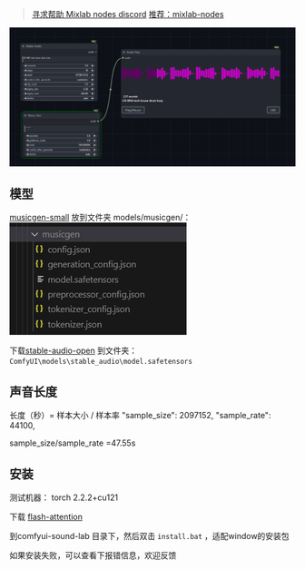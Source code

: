 
> [寻求帮助 Mixlab nodes discord](https://discord.gg/cXs9vZSqeK)
> [推荐：mixlab-nodes](https://github.com/shadowcz007/comfyui-mixlab-nodes)


![](./nodes.png)

## 模型
[musicgen-small](https://huggingface.co/facebook/musicgen-small) 放到文件夹 models/musicgen/：
![](./musicgen_model.png)

下载[stable-audio-open](https://huggingface.co/stabilityai/stable-audio-open-1.0) 到文件夹：
```ComfyUI\models\stable_audio\model.safetensors```


## 声音长度
长度（秒）= 样本大小 / 样本率
"sample_size": 2097152,
"sample_rate": 44100,

sample_size/sample_rate =47.55s

## 安装
测试机器：
torch 2.2.2+cu121 

下载 [flash-attention](https://github.com/bdashore3/flash-attention/releases/download/v2.5.2/flash_attn-2.5.2+cu122torch2.2.0cxx11abiFALSE-cp311-cp311-win_amd64.whl)

到comfyui-sound-lab 目录下，然后双击 ```install.bat``` ，适配window的安装包

如果安装失败，可以查看下报错信息，欢迎反馈